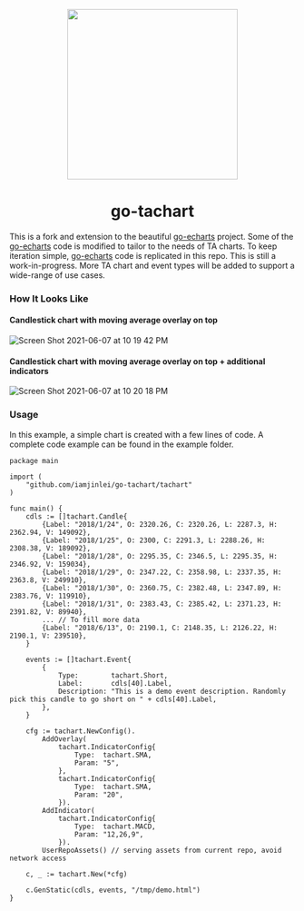 <p align="center">
	<img src="https://user-images.githubusercontent.com/19553554/52535979-c0d0e680-2d8f-11e9-85c8-2e9f659e7c6f.png" width=300 height=300 />
</p>

<h1 align="center">go-tachart</h1>

<!--
<p align="center">
    <a href="https://travis-ci.org/go-echarts/go-echarts">
        <img src="https://travis-ci.org/go-echarts/go-echarts.svg?branch=master" alt="Build Status">
    </a>
    <a href="https://goreportcard.com/report/github.com/go-echarts/go-echarts">
        <img src="https://goreportcard.com/badge/github.com/go-echarts/go-echarts" alt="Go Report Card">
    </a>
	<a href="https://github.com/go-echarts/go-echarts/pulls">
        <img src="https://img.shields.io/badge/contributions-welcome-brightgreen.svg?style=flat" alt="Contributions welcome">
    </a>
    <a href="https://opensource.org/licenses/MIT">
        <img src="https://img.shields.io/badge/License-MIT-brightgreen.svg" alt="MIT License">
    </a>
    <a href="https://pkg.go.dev/github.com/go-echarts/go-echarts/v2">
        <img src="https://godoc.org/github.com/go-echarts/go-echarts?status.svg" alt="GoDoc">
    </a>
</p>
-->

This is a fork and extension to the beautiful [go-echarts](https://github.com/go-echarts/go-echarts) project.
Some of the [go-echarts](https://github.com/go-echarts/go-echarts) code is modified to tailor to the needs of TA charts.
To keep iteration simple, [go-echarts](https://github.com/go-echarts/go-echarts) code is replicated in this repo.
This is still a work-in-progress.
More TA chart and event types will be added to support a wide-range of use cases.

### How It Looks Like

#### Candlestick chart with moving average overlay on top
![Screen Shot 2021-06-07 at 10 19 42 PM](https://user-images.githubusercontent.com/6463139/121033488-d2e7b600-c7de-11eb-8d35-77f3582e69ca.png)

#### Candlestick chart with moving average overlay on top + additional indicators
![Screen Shot 2021-06-07 at 10 20 18 PM](https://user-images.githubusercontent.com/6463139/121033791-0fb3ad00-c7df-11eb-9fd3-02649089ce13.png)


### Usage

In this example, a simple chart is created with a few lines of code. A complete code example can be found in the example folder.

```golang
package main

import (
	"github.com/iamjinlei/go-tachart/tachart"
)

func main() {
	cdls := []tachart.Candle{
		{Label: "2018/1/24", O: 2320.26, C: 2320.26, L: 2287.3, H: 2362.94, V: 149092},
		{Label: "2018/1/25", O: 2300, C: 2291.3, L: 2288.26, H: 2308.38, V: 189092},
		{Label: "2018/1/28", O: 2295.35, C: 2346.5, L: 2295.35, H: 2346.92, V: 159034},
		{Label: "2018/1/29", O: 2347.22, C: 2358.98, L: 2337.35, H: 2363.8, V: 249910},
		{Label: "2018/1/30", O: 2360.75, C: 2382.48, L: 2347.89, H: 2383.76, V: 119910},
		{Label: "2018/1/31", O: 2383.43, C: 2385.42, L: 2371.23, H: 2391.82, V: 89940},
        ... // To fill more data
		{Label: "2018/6/13", O: 2190.1, C: 2148.35, L: 2126.22, H: 2190.1, V: 239510},
	}

	events := []tachart.Event{
		{
			Type:        tachart.Short,
			Label:       cdls[40].Label,
			Description: "This is a demo event description. Randomly pick this candle to go short on " + cdls[40].Label,
		},
	}

	cfg := tachart.NewConfig().
		AddOverlay(
			tachart.IndicatorConfig{
				Type:  tachart.SMA,
				Param: "5",
			},
			tachart.IndicatorConfig{
				Type:  tachart.SMA,
				Param: "20",
			}).
		AddIndicator(
			tachart.IndicatorConfig{
				Type:  tachart.MACD,
				Param: "12,26,9",
			}).
        UserRepoAssets() // serving assets from current repo, avoid network access

	c, _ := tachart.New(*cfg)

	c.GenStatic(cdls, events, "/tmp/demo.html")
}
```

